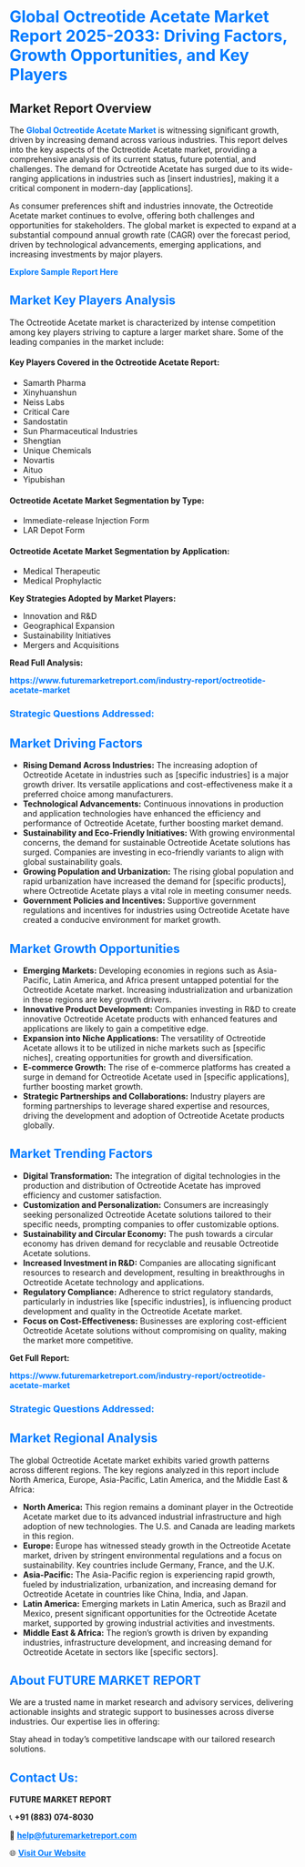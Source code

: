 <h1 style="color: #007BFF;">Global Octreotide Acetate Market Report 2025-2033: Driving Factors, Growth Opportunities, and Key Players</h1>

<section id="overview">
<h2>Market Report Overview</h2>
<p>The <a href="https://www.futuremarketreport.com/industry-report/octreotide-acetate-market" style="color: #007BFF; text-decoration: none;"><strong>Global Octreotide Acetate Market</strong></a> is witnessing significant growth, driven by increasing demand across various industries. This report delves into the key aspects of the Octreotide Acetate market, providing a comprehensive analysis of its current status, future potential, and challenges. The demand for Octreotide Acetate has surged due to its wide-ranging applications in industries such as [insert industries], making it a critical component in modern-day [applications].</p>
<p>As consumer preferences shift and industries innovate, the Octreotide Acetate market continues to evolve, offering both challenges and opportunities for stakeholders. The global market is expected to expand at a substantial compound annual growth rate (CAGR) over the forecast period, driven by technological advancements, emerging applications, and increasing investments by major players.</p>
</section>

<section id="overview">
<p><a href="https://www.futuremarketreport.com/request-sample/reportId=64683" style="color: #007BFF; text-decoration: none;"><strong>Explore Sample Report Here</strong></a></p>
</section>

<section id="key-players">
<h2 style="color: #007BFF;">Market Key Players Analysis</h2>
<p>The Octreotide Acetate market is characterized by intense competition among key players striving to capture a larger market share. Some of the leading companies in the market include:</p>
<h4>Key Players Covered in the Octreotide Acetate Report:</h4>
<ul><li>Samarth Pharma</li><li>Xinyhuanshun</li><li>Neiss Labs</li><li>Critical Care</li><li>Sandostatin</li><li>Sun Pharmaceutical Industries</li><li>Shengtian</li><li>Unique Chemicals</li><li>Novartis</li><li>Aituo</li><li>Yipubishan</li></ul>
<h4>Octreotide Acetate Market Segmentation by Type:</h4>
<ul><li>Immediate-release Injection Form</li><li>LAR Depot Form</li></ul>

<h4>Octreotide Acetate Market Segmentation by Application:</h4>
<ul><li>Medical Therapeutic</li><li>Medical Prophylactic</li></ul>
<p><strong>Key Strategies Adopted by Market Players:</strong></p>
<ul>
<li>Innovation and R&D</li>
<li>Geographical Expansion</li>
<li>Sustainability Initiatives</li>
<li>Mergers and Acquisitions</li>
</ul>
</section>

<section>
<p><strong>Read Full Analysis: </strong></p><a href="https://www.futuremarketreport.com/industry-report/octreotide-acetate-market" style="color: #007BFF; text-decoration: none;"><strong>https://www.futuremarketreport.com/industry-report/octreotide-acetate-market</strong></a>
<h3 style="color: #007BFF;">Strategic Questions Addressed:</h3>
</section>

<section id="driving-factors">
<h2 style="color: #007BFF;">Market Driving Factors</h2>
<ul>
<li><strong>Rising Demand Across Industries:</strong> The increasing adoption of Octreotide Acetate in industries such as [specific industries] is a major growth driver. Its versatile applications and cost-effectiveness make it a preferred choice among manufacturers.</li>
<li><strong>Technological Advancements:</strong> Continuous innovations in production and application technologies have enhanced the efficiency and performance of Octreotide Acetate, further boosting market demand.</li>
<li><strong>Sustainability and Eco-Friendly Initiatives:</strong> With growing environmental concerns, the demand for sustainable Octreotide Acetate solutions has surged. Companies are investing in eco-friendly variants to align with global sustainability goals.</li>
<li><strong>Growing Population and Urbanization:</strong> The rising global population and rapid urbanization have increased the demand for [specific products], where Octreotide Acetate plays a vital role in meeting consumer needs.</li>
<li><strong>Government Policies and Incentives:</strong> Supportive government regulations and incentives for industries using Octreotide Acetate have created a conducive environment for market growth.</li>
</ul>
</section>

<section id="growth-opportunities">
<h2 style="color: #007BFF;">Market Growth Opportunities</h2>
<ul>
<li><strong>Emerging Markets:</strong> Developing economies in regions such as Asia-Pacific, Latin America, and Africa present untapped potential for the Octreotide Acetate market. Increasing industrialization and urbanization in these regions are key growth drivers.</li>
<li><strong>Innovative Product Development:</strong> Companies investing in R&D to create innovative Octreotide Acetate products with enhanced features and applications are likely to gain a competitive edge.</li>
<li><strong>Expansion into Niche Applications:</strong> The versatility of Octreotide Acetate allows it to be utilized in niche markets such as [specific niches], creating opportunities for growth and diversification.</li>
<li><strong>E-commerce Growth:</strong> The rise of e-commerce platforms has created a surge in demand for Octreotide Acetate used in [specific applications], further boosting market growth.</li>
<li><strong>Strategic Partnerships and Collaborations:</strong> Industry players are forming partnerships to leverage shared expertise and resources, driving the development and adoption of Octreotide Acetate products globally.</li>
</ul>
</section>

<section id="trending-factors">
<h2 style="color: #007BFF;">Market Trending Factors</h2>
<ul>
<li><strong>Digital Transformation:</strong> The integration of digital technologies in the production and distribution of Octreotide Acetate has improved efficiency and customer satisfaction.</li>
<li><strong>Customization and Personalization:</strong> Consumers are increasingly seeking personalized Octreotide Acetate solutions tailored to their specific needs, prompting companies to offer customizable options.</li>
<li><strong>Sustainability and Circular Economy:</strong> The push towards a circular economy has driven demand for recyclable and reusable Octreotide Acetate solutions.</li>
<li><strong>Increased Investment in R&D:</strong> Companies are allocating significant resources to research and development, resulting in breakthroughs in Octreotide Acetate technology and applications.</li>
<li><strong>Regulatory Compliance:</strong> Adherence to strict regulatory standards, particularly in industries like [specific industries], is influencing product development and quality in the Octreotide Acetate market.</li>
<li><strong>Focus on Cost-Effectiveness:</strong> Businesses are exploring cost-efficient Octreotide Acetate solutions without compromising on quality, making the market more competitive.</li>
</ul>
</section>

<section>
<p><strong>Get Full Report: </strong></p><a href="https://www.futuremarketreport.com/industry-report/octreotide-acetate-market" style="color: #007BFF; text-decoration: none;"><strong>https://www.futuremarketreport.com/industry-report/octreotide-acetate-market</strong></a>
<h3 style="color: #007BFF;">Strategic Questions Addressed:</h3>
</section>


<section id="regional-analysis">
<h2 style="color: #007BFF;">Market Regional Analysis</h2>
<p>The global Octreotide Acetate market exhibits varied growth patterns across different regions. The key regions analyzed in this report include North America, Europe, Asia-Pacific, Latin America, and the Middle East & Africa:</p>
<ul>
<li><strong>North America:</strong> This region remains a dominant player in the Octreotide Acetate market due to its advanced industrial infrastructure and high adoption of new technologies. The U.S. and Canada are leading markets in this region.</li>
<li><strong>Europe:</strong> Europe has witnessed steady growth in the Octreotide Acetate market, driven by stringent environmental regulations and a focus on sustainability. Key countries include Germany, France, and the U.K.</li>
<li><strong>Asia-Pacific:</strong> The Asia-Pacific region is experiencing rapid growth, fueled by industrialization, urbanization, and increasing demand for Octreotide Acetate in countries like China, India, and Japan.</li>
<li><strong>Latin America:</strong> Emerging markets in Latin America, such as Brazil and Mexico, present significant opportunities for the Octreotide Acetate market, supported by growing industrial activities and investments.</li>
<li><strong>Middle East & Africa:</strong> The region’s growth is driven by expanding industries, infrastructure development, and increasing demand for Octreotide Acetate in sectors like [specific sectors].</li>
</ul>
</section>

<footer>
<h2 style="color: #007BFF;">About FUTURE MARKET REPORT</h2>
<p>We are a trusted name in market research and advisory services, delivering actionable insights and strategic support to businesses across diverse industries. Our expertise lies in offering:</p>

<p>Stay ahead in today’s competitive landscape with our tailored research solutions.</p>

<h2 style="color: #007BFF;">Contact Us:</h2>
<p><strong>FUTURE MARKET REPORT</strong></p>
<p>📞 <strong>+91 (883) 074-8030</strong></p>
<p>📧 <strong><a href="mailto:help@futuremarketreport.com" style="color: #007BFF;">help@futuremarketreport.com</a></strong></p>
<p>🌐 <strong><a href="https://www.futuremarketreport.com/" style="color: #007BFF;">Visit Our Website</a></strong></p>
</footer>
